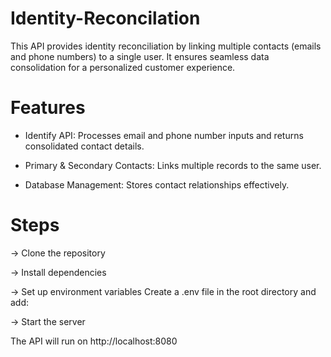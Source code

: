 # Identity-Reconcilation
This API provides identity reconciliation by linking multiple contacts (emails and phone numbers) to a single user. It ensures seamless data consolidation for a personalized customer experience.


# Features

* Identify API: Processes email and phone number inputs and returns consolidated contact details.

* Primary & Secondary Contacts: Links multiple records to the same user.

* Database Management: Stores contact relationships effectively.


# Steps

-> Clone the repository

-> Install dependencies

-> Set up environment variables
   Create a .env file in the root directory and add:

-> Start the server

The API will run on http://localhost:8080
